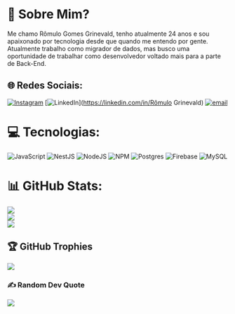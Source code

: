 # 💫 Sobre Mim?
Me chamo Rômulo Gomes Grinevald, tenho atualmente 24 anos e sou apaixonado por tecnologia desde que quando me entendo por gente.<br>Atualmente trabalho como migrador de dados, mas busco uma oportunidade de trabalhar como desenvolvedor voltado mais para a parte de Back-End.


## 🌐 Redes Sociais:
[![Instagram](https://img.shields.io/badge/Instagram-%23E4405F.svg?logo=Instagram&logoColor=white)](https://instagram.com/rggrinevald) [![LinkedIn](https://img.shields.io/badge/LinkedIn-%230077B5.svg?logo=linkedin&logoColor=white)](https://linkedin.com/in/Rômulo Grinevald) [![email](https://img.shields.io/badge/Email-D14836?logo=gmail&logoColor=white)](mailto:romulogrinevald.dev@gmail.com) 

# 💻 Tecnologias:
![JavaScript](https://img.shields.io/badge/javascript-%23323330.svg?style=flat&logo=javascript&logoColor=%23F7DF1E) ![NestJS](https://img.shields.io/badge/nestjs-%23E0234E.svg?style=flat&logo=nestjs&logoColor=white) ![NodeJS](https://img.shields.io/badge/node.js-6DA55F?style=flat&logo=node.js&logoColor=white) ![NPM](https://img.shields.io/badge/NPM-%23CB3837.svg?style=flat&logo=npm&logoColor=white) ![Postgres](https://img.shields.io/badge/postgres-%23316192.svg?style=flat&logo=postgresql&logoColor=white) ![Firebase](https://img.shields.io/badge/firebase-a08021?style=flat&logo=firebase&logoColor=ffcd34) ![MySQL](https://img.shields.io/badge/mysql-4479A1.svg?style=flat&logo=mysql&logoColor=white)
# 📊 GitHub Stats:
![](https://github-readme-stats.vercel.app/api?username=rggrinevald&theme=dark&hide_border=false&include_all_commits=false&count_private=false)<br/>
![](https://nirzak-streak-stats.vercel.app/?user=rggrinevald&theme=dark&hide_border=false)<br/>
![](https://github-readme-stats.vercel.app/api/top-langs/?username=rggrinevald&theme=dark&hide_border=false&include_all_commits=false&count_private=false&layout=compact)

## 🏆 GitHub Trophies
![](https://github-profile-trophy.vercel.app/?username=rggrinevald&theme=tokyonight&no-frame=true&no-bg=false&margin-w=4)

### ✍️ Random Dev Quote
![](https://quotes-github-readme.vercel.app/api?type=horizontal&theme=tokyonight)
